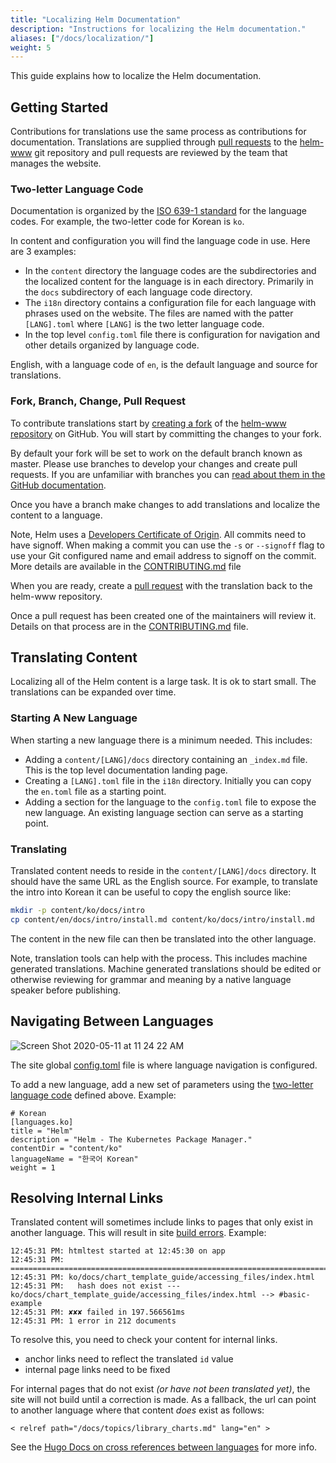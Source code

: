 ```yaml
---
title: "Localizing Helm Documentation"
description: "Instructions for localizing the Helm documentation."
aliases: ["/docs/localization/"]
weight: 5
---
```


This guide explains how to localize the Helm documentation.

## Getting Started

Contributions for translations use the same process as contributions for documentation. Translations are supplied through [pull requests](https://help.github.com/en/github/collaborating-with-issues-and-pull-requests/about-pull-requests) to the [helm-www](https://github.com/helm/helm-www) git repository and pull requests are reviewed by the team that manages the website.

### Two-letter Language Code

Documentation is organized by the [ISO 639-1 standard](https://www.loc.gov/standards/iso639-2/php/code_list.php) for the language codes. For example, the two-letter code for Korean is `ko`.

In content and configuration you will find the language code in use. Here are 3 examples:

- In the `content` directory the language codes are the subdirectories and the localized content for the language is in each directory. Primarily in the `docs` subdirectory of each language code directory.
- The `i18n` directory contains a configuration file for each language with phrases used on the website. The files are named with the patter `[LANG].toml` where `[LANG]` is the two letter language code.
- In the top level `config.toml` file there is configuration for navigation and other details organized by language code.

English, with a language code of `en`, is the default language and source for translations.

### Fork, Branch, Change, Pull Request

To contribute translations start by [creating a fork](https://help.github.com/en/github/getting-started-with-github/fork-a-repo) of the [helm-www repository](https://github.com/helm/helm-www) on GitHub. You will start by committing the changes to your fork.

By default your fork will be set to work on the default branch known as master. Please use branches to develop your changes and create pull requests. If you are unfamiliar with branches you can [read about them in the GitHub documentation](https://help.github.com/en/github/collaborating-with-issues-and-pull-requests/about-branches).

Once you have a branch make changes to add translations and localize the content to a language.

Note, Helm uses a [Developers Certificate of Origin](https://developercertificate.org/). All commits need to have signoff. When making a commit you can use the `-s` or `--signoff` flag to use your Git configured name and email address to signoff on the commit. More details are available in the [CONTRIBUTING.md](https://github.com/helm/helm-www/blob/master/CONTRIBUTING.md#sign-your-work) file

When you are ready, create a [pull request](https://help.github.com/en/github/collaborating-with-issues-and-pull-requests/about-pull-requests) with the translation back to the helm-www repository.

Once a pull request has been created one of the maintainers will review it. Details on that process are in the [CONTRIBUTING.md](https://github.com/helm/helm-www/blob/master/CONTRIBUTING.md) file.

## Translating Content

Localizing all of the Helm content is a large task. It is ok to start small. The translations can be expanded over time.

### Starting A New Language

When starting a new language there is a minimum needed. This includes:

- Adding a `content/[LANG]/docs` directory containing an `_index.md` file. This is the top level documentation landing page.
- Creating a `[LANG].toml` file in the `i18n` directory. Initially you can copy the `en.toml` file as a starting point.
- Adding a section for the language to the `config.toml` file to expose the new language. An existing language section can serve as a starting point.

### Translating

Translated content needs to reside in the `content/[LANG]/docs` directory. It should have the same URL as the English source. For example, to translate the intro into Korean it can be useful to copy the english source like:

```sh
mkdir -p content/ko/docs/intro
cp content/en/docs/intro/install.md content/ko/docs/intro/install.md
```

The content in the new file can then be translated into the other language.

Note, translation tools can help with the process. This includes machine generated translations. Machine generated translations should be edited or otherwise reviewing for grammar and meaning by a native language speaker before publishing.


## Navigating Between Languages

![Screen Shot 2020-05-11 at 11 24 22 AM](https://user-images.githubusercontent.com/686194/81597103-035de600-937a-11ea-9834-cd9dcef4e914.png)

The site global [config.toml](https://github.com/helm/helm-www/blob/master/config.toml#L83L89) file is where language navigation is configured.

To add a new language, add a new set of parameters using the [two-letter language code](./localization/#two-letter-language-code) defined above. Example:

```
# Korean
[languages.ko]
title = "Helm"
description = "Helm - The Kubernetes Package Manager."
contentDir = "content/ko"
languageName = "한국어 Korean"
weight = 1
```

## Resolving Internal Links

Translated content will sometimes include links to pages that only exist in another language. This will result in site [build errors](https://app.netlify.com/sites/helm-merge/deploys). Example:

```
12:45:31 PM: htmltest started at 12:45:30 on app
12:45:31 PM: ========================================================================
12:45:31 PM: ko/docs/chart_template_guide/accessing_files/index.html
12:45:31 PM:   hash does not exist --- ko/docs/chart_template_guide/accessing_files/index.html --> #basic-example
12:45:31 PM: ✘✘✘ failed in 197.566561ms
12:45:31 PM: 1 error in 212 documents
```

To resolve this, you need to check your content for internal links.

* anchor links need to reflect the translated `id` value
* internal page links need to be fixed

For internal pages that do not exist _(or have not been translated yet)_, the site will not build until a correction is made. As a fallback, the url can point to another language where that content _does_ exist as follows:

`< relref path="/docs/topics/library_charts.md" lang="en" >`

See the [Hugo Docs on cross references between languages](https://gohugo.io/content-management/cross-references/#link-to-another-language-version) for more info.